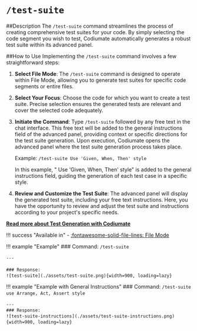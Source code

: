 # `/test-suite`

##Description
The `/test-suite` command streamlines the process of creating comprehensive test suites for your code. By simply selecting the code segment you wish to test, Codiumate automatically generates a robust test suite within its advanced panel. 

##How to Use
Implementing the `/test-suite` command involves a few straightforward steps:

1. **Select File Mode**: The `/test-suite` command is designed to operate within File Mode, allowing you to generate test suites for specific code segments or entire files.

2. **Select Your Focus**: Choose the code for which you want to create a test suite. Precise selection ensures the generated tests are relevant and cover the selected code adequately.

3. **Initiate the Command**: Type `/test-suite` followed by any free text in the chat interface. This free text will be added to the general instructions field of the advanced panel, providing context or specific directions for the test suite generation. Upon execution, Codiumate opens the advanced panel where the test suite generation process takes place.

    Example: `/test-suite Use 'Given, When, Then' style`

    In this example, " Use 'Given, When, Then' style" is added to the general instructions field, guiding the generation of each test case in a specific style.

4. **Review and Customize the Test Suite**: The advanced panel will display the generated test suite, including your free text instructions. Here, you have the opportunity to review and adjust the test suite and instructions according to your project's specific needs.

**[Read more about Test Generation with Codiumate](../../tests/index.md)**

!!! success "Available in"
    - [:fontawesome-solid-file-lines: File Mode](../focus/current-file.md)

!!! example "Example" 
    ### Command: 
    `/test-suite`
    
    ---

    ### Response: 
    ![test-suite](./assets/test-suite.png){width=900, loading=lazy}
        

!!! example "Example with General Instructions"
    ### Command: 
    `/test-suite  use Arrange, Act, Assert style`
    
    ---
    ### Response: 
    ![test-suite-instructions](./assets/test-suite-instructions.png){width=900, loading=lazy}

